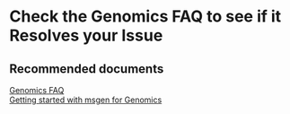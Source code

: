 <properties
	pageTitle="Frequently asked Questions"
	description="Known issues or HowTo's around using Microsoft Genomics"
	service="microsoft.genomics"
	resource="genomics"
	authors="johnnyc"
	displayOrder="1"
	selfHelpType="generic"
	supportTopicIds="32594019,32587991,32587992,32587993,32587994,32587996,32587997,32587999,32588000,32588001,32588002,32588003,32587998,32587995"
	resourceTags="Genomics"
	productPesIds="16323"
	cloudEnvironments="public"
	articleId="e47d6f31-c499-48a4-bf8e-791f1195aed3"
	ownershipId="ASEP_ContentService_Placeholder"
/>
    
# Check the Genomics FAQ to see if it Resolves your Issue

## **Recommended documents**
[Genomics FAQ](https://msgen.readthedocs.io/en/latest/faq.html)<br>
[Getting started with msgen for Genomics](http://msgen.readthedocs.io/en/latest/)
